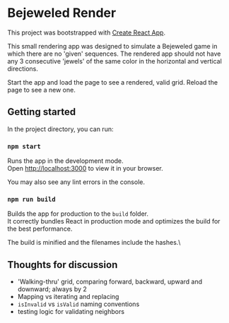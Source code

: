 # Bejeweled Render

This project was bootstrapped with [Create React App](https://github.com/facebook/create-react-app).

This small rendering app was designed to simulate a Bejeweled game in which there are no 'given' sequences. The rendered app should not have any 3 consecutive 'jewels' of the same color in the horizontal and vertical directions.

Start the app and load the page to see a rendered, valid grid. Reload the page to see a new one.

## Getting started

In the project directory, you can run:

### `npm start`

Runs the app in the development mode.\
Open [http://localhost:3000](http://localhost:3000) to view it in your browser.

You may also see any lint errors in the console.

### `npm run build`

Builds the app for production to the `build` folder.\
It correctly bundles React in production mode and optimizes the build for the best performance.

The build is minified and the filenames include the hashes.\

## Thoughts for discussion
- 'Walking-thru' grid, comparing forward, backward, upward and downward; always by 2
- Mapping vs iterating and replacing
- `isInvalid` vs `isValid` naming conventions
- testing logic for validating neighbors